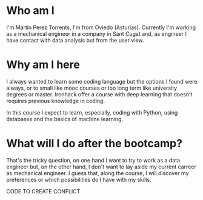 # Who am I

I'm Martin Perez Torrents, I'm from Oviedo (Asturias).
Currently I'm working as a mechanical engineer in a company in Sant Cugat and, as engineer I have contact with data analysis but from the user view.

# Why am I here

I always wanted to learn some coding language but the options I found were always, or to small like mooc courses or too long term like university degrees or master. Ironhack offer a course with deep learning that doesn't requires previous knowledge in coding.

In this course I expect to learn, especially, coding with Python, using databases and the basics of machine learning.

# What will I do after the bootcamp?

That's the tricky question, on one hand I want to try to work as a data engineer but, on the other hand, I don't want to lay aside my current carreer as mechanical engineer. I guess that, along the course, I will discover my preferences or which possibilities do I have with my skills.


CODE TO CREATE CONFLICT
